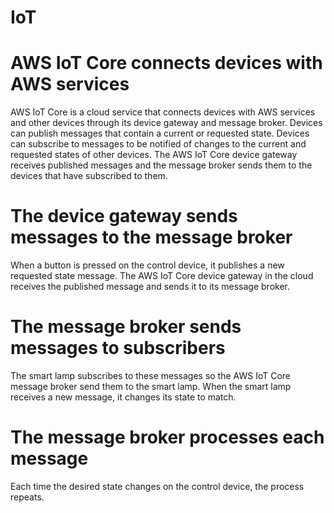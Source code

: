 # IoT

# AWS IoT Core connects devices with AWS services

AWS IoT Core is a cloud service that connects devices with AWS services and other devices through its device gateway and message broker.
Devices can publish messages that contain a current or requested state. Devices can subscribe to messages to be notified of changes to the current and requested states of other devices. The AWS IoT Core device gateway receives published messages and the message broker sends them to the devices that have subscribed to them.


# The device gateway sends messages to the message broker
 
When a button is pressed on the control device, it publishes a new requested state message.
The AWS IoT Core device gateway in the cloud receives the published message and sends it to its message broker.


# The message broker sends messages to subscribers
 
The smart lamp subscribes to these messages so the AWS IoT Core message broker send them to the smart lamp.
When the smart lamp receives a new message, it changes its state to match.

# The message broker processes each message
 
Each time the desired state changes on the control device, the process repeats.

